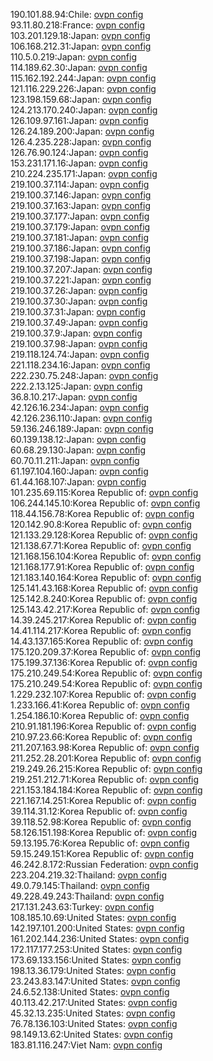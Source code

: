 190.101.88.94:Chile: [ovpn config](vpn/190_101_88_94.ovpn)  
93.11.80.218:France: [ovpn config](vpn/93_11_80_218.ovpn)  
103.201.129.18:Japan: [ovpn config](vpn/103_201_129_18.ovpn)  
106.168.212.31:Japan: [ovpn config](vpn/106_168_212_31.ovpn)  
110.5.0.219:Japan: [ovpn config](vpn/110_5_0_219.ovpn)  
114.189.62.30:Japan: [ovpn config](vpn/114_189_62_30.ovpn)  
115.162.192.244:Japan: [ovpn config](vpn/115_162_192_244.ovpn)  
121.116.229.226:Japan: [ovpn config](vpn/121_116_229_226.ovpn)  
123.198.159.68:Japan: [ovpn config](vpn/123_198_159_68.ovpn)  
124.213.170.240:Japan: [ovpn config](vpn/124_213_170_240.ovpn)  
126.109.97.161:Japan: [ovpn config](vpn/126_109_97_161.ovpn)  
126.24.189.200:Japan: [ovpn config](vpn/126_24_189_200.ovpn)  
126.4.235.228:Japan: [ovpn config](vpn/126_4_235_228.ovpn)  
126.76.90.124:Japan: [ovpn config](vpn/126_76_90_124.ovpn)  
153.231.171.16:Japan: [ovpn config](vpn/153_231_171_16.ovpn)  
210.224.235.171:Japan: [ovpn config](vpn/210_224_235_171.ovpn)  
219.100.37.114:Japan: [ovpn config](vpn/219_100_37_114.ovpn)  
219.100.37.146:Japan: [ovpn config](vpn/219_100_37_146.ovpn)  
219.100.37.163:Japan: [ovpn config](vpn/219_100_37_163.ovpn)  
219.100.37.177:Japan: [ovpn config](vpn/219_100_37_177.ovpn)  
219.100.37.179:Japan: [ovpn config](vpn/219_100_37_179.ovpn)  
219.100.37.181:Japan: [ovpn config](vpn/219_100_37_181.ovpn)  
219.100.37.186:Japan: [ovpn config](vpn/219_100_37_186.ovpn)  
219.100.37.198:Japan: [ovpn config](vpn/219_100_37_198.ovpn)  
219.100.37.207:Japan: [ovpn config](vpn/219_100_37_207.ovpn)  
219.100.37.221:Japan: [ovpn config](vpn/219_100_37_221.ovpn)  
219.100.37.26:Japan: [ovpn config](vpn/219_100_37_26.ovpn)  
219.100.37.30:Japan: [ovpn config](vpn/219_100_37_30.ovpn)  
219.100.37.31:Japan: [ovpn config](vpn/219_100_37_31.ovpn)  
219.100.37.49:Japan: [ovpn config](vpn/219_100_37_49.ovpn)  
219.100.37.9:Japan: [ovpn config](vpn/219_100_37_9.ovpn)  
219.100.37.98:Japan: [ovpn config](vpn/219_100_37_98.ovpn)  
219.118.124.74:Japan: [ovpn config](vpn/219_118_124_74.ovpn)  
221.118.234.16:Japan: [ovpn config](vpn/221_118_234_16.ovpn)  
222.230.75.248:Japan: [ovpn config](vpn/222_230_75_248.ovpn)  
222.2.13.125:Japan: [ovpn config](vpn/222_2_13_125.ovpn)  
36.8.10.217:Japan: [ovpn config](vpn/36_8_10_217.ovpn)  
42.126.16.234:Japan: [ovpn config](vpn/42_126_16_234.ovpn)  
42.126.236.110:Japan: [ovpn config](vpn/42_126_236_110.ovpn)  
59.136.246.189:Japan: [ovpn config](vpn/59_136_246_189.ovpn)  
60.139.138.12:Japan: [ovpn config](vpn/60_139_138_12.ovpn)  
60.68.29.130:Japan: [ovpn config](vpn/60_68_29_130.ovpn)  
60.70.11.211:Japan: [ovpn config](vpn/60_70_11_211.ovpn)  
61.197.104.160:Japan: [ovpn config](vpn/61_197_104_160.ovpn)  
61.44.168.107:Japan: [ovpn config](vpn/61_44_168_107.ovpn)  
101.235.69.115:Korea Republic of: [ovpn config](vpn/101_235_69_115.ovpn)  
106.244.145.10:Korea Republic of: [ovpn config](vpn/106_244_145_10.ovpn)  
118.44.156.78:Korea Republic of: [ovpn config](vpn/118_44_156_78.ovpn)  
120.142.90.8:Korea Republic of: [ovpn config](vpn/120_142_90_8.ovpn)  
121.133.29.128:Korea Republic of: [ovpn config](vpn/121_133_29_128.ovpn)  
121.138.67.71:Korea Republic of: [ovpn config](vpn/121_138_67_71.ovpn)  
121.168.156.104:Korea Republic of: [ovpn config](vpn/121_168_156_104.ovpn)  
121.168.177.91:Korea Republic of: [ovpn config](vpn/121_168_177_91.ovpn)  
121.183.140.164:Korea Republic of: [ovpn config](vpn/121_183_140_164.ovpn)  
125.141.43.168:Korea Republic of: [ovpn config](vpn/125_141_43_168.ovpn)  
125.142.8.240:Korea Republic of: [ovpn config](vpn/125_142_8_240.ovpn)  
125.143.42.217:Korea Republic of: [ovpn config](vpn/125_143_42_217.ovpn)  
14.39.245.217:Korea Republic of: [ovpn config](vpn/14_39_245_217.ovpn)  
14.41.114.217:Korea Republic of: [ovpn config](vpn/14_41_114_217.ovpn)  
14.43.137.165:Korea Republic of: [ovpn config](vpn/14_43_137_165.ovpn)  
175.120.209.37:Korea Republic of: [ovpn config](vpn/175_120_209_37.ovpn)  
175.199.37.136:Korea Republic of: [ovpn config](vpn/175_199_37_136.ovpn)  
175.210.249.54:Korea Republic of: [ovpn config](vpn/175_210_249_54.ovpn)  
175.210.249.54:Korea Republic of: [ovpn config](vpn/175_210_249_54.ovpn)  
1.229.232.107:Korea Republic of: [ovpn config](vpn/1_229_232_107.ovpn)  
1.233.166.41:Korea Republic of: [ovpn config](vpn/1_233_166_41.ovpn)  
1.254.186.10:Korea Republic of: [ovpn config](vpn/1_254_186_10.ovpn)  
210.91.181.196:Korea Republic of: [ovpn config](vpn/210_91_181_196.ovpn)  
210.97.23.66:Korea Republic of: [ovpn config](vpn/210_97_23_66.ovpn)  
211.207.163.98:Korea Republic of: [ovpn config](vpn/211_207_163_98.ovpn)  
211.252.28.201:Korea Republic of: [ovpn config](vpn/211_252_28_201.ovpn)  
219.249.26.215:Korea Republic of: [ovpn config](vpn/219_249_26_215.ovpn)  
219.251.212.71:Korea Republic of: [ovpn config](vpn/219_251_212_71.ovpn)  
221.153.184.184:Korea Republic of: [ovpn config](vpn/221_153_184_184.ovpn)  
221.167.14.251:Korea Republic of: [ovpn config](vpn/221_167_14_251.ovpn)  
39.114.31.12:Korea Republic of: [ovpn config](vpn/39_114_31_12.ovpn)  
39.118.52.98:Korea Republic of: [ovpn config](vpn/39_118_52_98.ovpn)  
58.126.151.198:Korea Republic of: [ovpn config](vpn/58_126_151_198.ovpn)  
59.13.195.76:Korea Republic of: [ovpn config](vpn/59_13_195_76.ovpn)  
59.15.249.151:Korea Republic of: [ovpn config](vpn/59_15_249_151.ovpn)  
46.242.8.172:Russian Federation: [ovpn config](vpn/46_242_8_172.ovpn)  
223.204.219.32:Thailand: [ovpn config](vpn/223_204_219_32.ovpn)  
49.0.79.145:Thailand: [ovpn config](vpn/49_0_79_145.ovpn)  
49.228.49.243:Thailand: [ovpn config](vpn/49_228_49_243.ovpn)  
217.131.243.63:Turkey: [ovpn config](vpn/217_131_243_63.ovpn)  
108.185.10.69:United States: [ovpn config](vpn/108_185_10_69.ovpn)  
142.197.101.200:United States: [ovpn config](vpn/142_197_101_200.ovpn)  
161.202.144.236:United States: [ovpn config](vpn/161_202_144_236.ovpn)  
172.117.177.253:United States: [ovpn config](vpn/172_117_177_253.ovpn)  
173.69.133.156:United States: [ovpn config](vpn/173_69_133_156.ovpn)  
198.13.36.179:United States: [ovpn config](vpn/198_13_36_179.ovpn)  
23.243.83.147:United States: [ovpn config](vpn/23_243_83_147.ovpn)  
24.6.52.138:United States: [ovpn config](vpn/24_6_52_138.ovpn)  
40.113.42.217:United States: [ovpn config](vpn/40_113_42_217.ovpn)  
45.32.13.235:United States: [ovpn config](vpn/45_32_13_235.ovpn)  
76.78.136.103:United States: [ovpn config](vpn/76_78_136_103.ovpn)  
98.149.13.62:United States: [ovpn config](vpn/98_149_13_62.ovpn)  
183.81.116.247:Viet Nam: [ovpn config](vpn/183_81_116_247.ovpn)  
